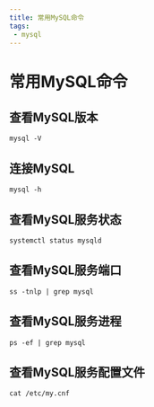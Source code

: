 ```yaml
---
title: 常用MySQL命令
tags:
 - mysql
---
```


# 常用MySQL命令

## 查看MySQL版本

```shell
mysql -V
```

## 连接MySQL

```shell
mysql -h
```

## 查看MySQL服务状态

```shell
systemctl status mysqld
```

## 查看MySQL服务端口

```shell
ss -tnlp | grep mysql
```

## 查看MySQL服务进程

```shell
ps -ef | grep mysql
```

## 查看MySQL服务配置文件

```shell
cat /etc/my.cnf
```
